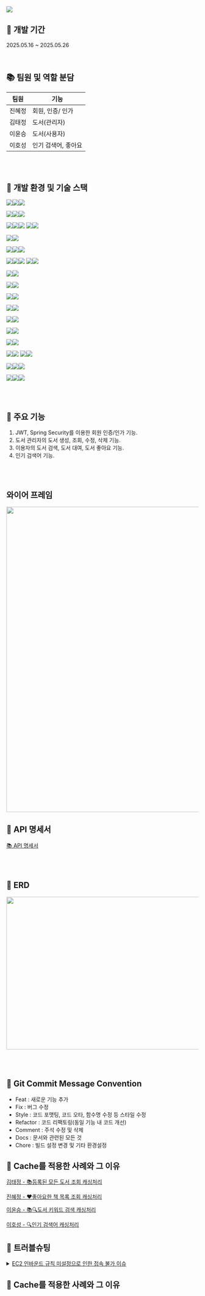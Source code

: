 <img src="https://capsule-render.vercel.app/api?type=waving&height=300&color=gradient&text=Legend%20Book&desc=도서%20대여%20및%20관리%20프로그램&fontAlign=50&fontAlignY=40&descAlignY=55">

## 📅 개발 기간
2025.05.16 ~ 2025.05.26

<br>

## 📚 팀원 및 역할 분담
| 팀원 | 기능 |
| --- | --- |
| 진혜정 | 회원, 인증/ 인가 |
| 김태정 | 도서(관리자) |
| 이윤승 | 도서(사용자) |
| 이호성 | 인기 검색어, 좋아요 |

<br><br>

## 📌 개발 환경 및 기술 스택

<!-- Framework -->
<img src="https://img.shields.io/badge/Framework-4B5563?style=for-the-badge"><img src="https://img.shields.io/badge/SpringBoot-6DB33F?style=for-the-badge&logo=springboot&logoColor=white"><img src="https://img.shields.io/badge/3.4.4-9CA3AF?style=for-the-badge">

<!-- Language -->
<img src="https://img.shields.io/badge/Language-065F46?style=for-the-badge"><img src="https://img.shields.io/badge/Java-007396?style=for-the-badge&logo=openjdk&logoColor=white"><img src="https://img.shields.io/badge/17-9CA3AF?style=for-the-badge">

<!-- ORM -->
<img src="https://img.shields.io/badge/ORM-6B21A8?style=for-the-badge"><img src="https://img.shields.io/badge/Hibernate-59666C?style=for-the-badge&logo=hibernate&logoColor=white"><img src="https://img.shields.io/badge/5.x-9CA3AF?style=for-the-badge">
<img src="https://img.shields.io/badge/ORM-9ACD32?style=for-the-badge"><img src="https://img.shields.io/badge/Spring_Data_JPA-6DB33F?style=for-the-badge&logo=spring&logoColor=white">

<!-- Auto Audit -->
<img src="https://img.shields.io/badge/Auto_Audit-9ACD32?style=for-the-badge"><img src="https://img.shields.io/badge/JPA_Auditing-6DB33F?style=for-the-badge&logo=spring&logoColor=white">

<!-- Database -->
<img src="https://img.shields.io/badge/Database-1E3A8A?style=for-the-badge"><img src="https://img.shields.io/badge/MySQL-4479A1?style=for-the-badge&logo=mysql&logoColor=white"><img src="https://img.shields.io/badge/9.0.x-9CA3AF?style=for-the-badge">

<!-- Infra -->
<img src="https://img.shields.io/badge/Infra-B91C1C?style=for-the-badge"><img src="https://img.shields.io/badge/Redis-DC382D?style=for-the-badge&logo=redis&logoColor=white"><img src="https://img.shields.io/badge/3.0.504-9CA3AF?style=for-the-badge">
<img src="https://img.shields.io/badge/Cloud-232F3E?style=for-the-badge"><img src="https://img.shields.io/badge/Amazon_S3-FF9900?style=for-the-badge&logo=amazons3&logoColor=white">

<!-- Security -->
<img src="https://img.shields.io/badge/Security-9ACD32?style=for-the-badge"><img src="https://img.shields.io/badge/Spring_Security-6DB33F?style=for-the-badge&logo=springsecurity&logoColor=white">

<!-- Code Reduction -->
<img src="https://img.shields.io/badge/Code_Reduction-FF7F7F?style=for-the-badge"><img src="https://img.shields.io/badge/Lombok-DC382D?style=for-the-badge&logo=lombok&logoColor=white">

<!-- Validation -->
<img src="https://img.shields.io/badge/Validation-7BAAF7?style=for-the-badge"><img src="https://img.shields.io/badge/Validation_Tool-0052CC?style=for-the-badge&logo=checkmarx&logoColor=white">

<!-- Test Tool -->
<img src="https://img.shields.io/badge/TestTool-F59E0B?style=for-the-badge"><img src="https://img.shields.io/badge/Postman-FF6C37?style=for-the-badge&logo=postman&logoColor=white">

<!-- ERD Tool -->
<img src="https://img.shields.io/badge/ERDTool-0369A1?style=for-the-badge"><img src="https://img.shields.io/badge/ErdCloud-0096C7?style=for-the-badge">

<!-- Communication -->
<img src="https://img.shields.io/badge/Communication-3B0764?style=for-the-badge"><img src="https://img.shields.io/badge/Slack-4A154B?style=for-the-badge&logo=slack&logoColor=white">

<!-- Docs -->
<img src="https://img.shields.io/badge/Docs-111827?style=for-the-badge"><img src="https://img.shields.io/badge/Notion-000000?style=for-the-badge&logo=notion&logoColor=white">

<!-- VCS -->
<img src="https://img.shields.io/badge/VCS-1F2937?style=for-the-badge"><img src="https://img.shields.io/badge/Git-F05032?style=for-the-badge&logo=git&logoColor=white">
<img src="https://img.shields.io/badge/VCS-1F2937?style=for-the-badge"><img src="https://img.shields.io/badge/GitHub-181717?style=for-the-badge&logo=github&logoColor=white">

<!-- IDE -->
<img src="https://img.shields.io/badge/IDE-7C3AED?style=for-the-badge"><img src="https://img.shields.io/badge/IntelliJIDEA-000000?style=for-the-badge&logo=intellijidea&logoColor=white"><img src="https://img.shields.io/badge/2024.1-9CA3AF?style=for-the-badge">

<!-- CI/CD -->
<img src="https://img.shields.io/badge/CI/CD-0db7ed?style=for-the-badge"><img src="https://img.shields.io/badge/docker-257bd6?style=for-the-badge&logo=docker&logoColor=white"><img src="https://img.shields.io/badge/28.1.1-9CA3AF?style=for-the-badge">


<br><br>

## 📌 주요 기능 
1. JWT, Spring Security를 이용한 회원 인증/인가 기능.
2. 도서 관리자의 도서 생성, 조회, 수정, 삭제 기능.
3. 이용자의 도서 검색, 도서 대여, 도서 좋아요 기능.
4. 인기 검색어 기능.

<br><br>

## 와이어 프레임
<img src="https://github.com/user-attachments/assets/93b555e6-5dce-40ff-9f58-efc3086ab595" width="800px" height="800px">



## 📌 API 명세서

[📚 API 명세서](https://www.notion.so/teamsparta/API-1fc2dc3ef51480369be2de083dbb66f8)

<br><br>

## 📌 ERD

<img src="https://github.com/user-attachments/assets/bb6eb718-5567-4af3-9e51-17a7efabf881" width="800px" height="400px">


<br><br>

## 📌 Git Commit Message Convention

* Feat : 새로운 기능 추가
* Fix : 버그 수정
* Style : 코드 포맷팅, 코드 오타, 함수명 수정 등 스타일 수정
* Refactor : 코드 리팩토링(동일 기능 내 코드 개선)
* Comment : 주석 수정 및 삭제
* Docs : 문서와 관련된 모든 것
* Chore : 빌드 설정 변경 및 기타 환경설정


## 📌 Cache를 적용한 사례와 그 이유
[김태정 - 📚등록된 모든 도서 조회 캐싱처리](/docs/taejeong.md) <br>

[진혜정 - ❤️좋아요한 책 목록 조회 캐싱처리](/docs/hyejeong.md) <br>

[이윤승 - 📚🔍도서 키워드 검색 캐싱처리](/docs/taejeong.md) <br>

[이호성 - 🔍인기 검색어 캐싱처리](/docs/hyejeong.md) <br>

## 📌 트러블슈팅

<details>
<summary> <a href="https://www.notion.so/teamsparta/AWS-EC2-1fb2dc3ef5148060b59bcb4e221a8922?pvs=4"> EC2 인바운드 규칙 미설정으로 인한 접속 불가 이슈 </a> </summary>
<div markdown="1">
<br>


```
## 문제 상황

- AWS EC2 인스턴스를 실행한 후, 프론트엔드나 백엔드 서버에 접속하려 했으나 브라우저/클라이언트에서 연결되지 않음. 
- 서버는 정상적으로 실행 중이었고, 로컬에서는 잘 작동함.


## 원인 분석
- EC2 인스턴스 보안 그룹 인바운드 규칙에 8080 포트를 허용하지 않았음.
   → 외부에서 해당 포트로 접근 불가.


## 해결 방법
- EC2 인스턴스의 보안 그룹 - 인바운드 규칙에 다음 설정 추가
  - 포트 범위 : 8080
  - 프로토콜 : TCP
  - 소스 : 0.0.0.0/0


💡 개발 초기에는 `0.0.0.0/0`으로 설정하되, 배포 시에는 제한된 IP로 수정할 것

💡 EC2 사용 시 보안 그룹 인바운드 설정은 필수이며, 사용하는 포트 번호를 정확히 열어줘야 외부에서 접근 가능함

```


</div>
</details>


## 📌 Cache를 적용한 사례와 그 이유

